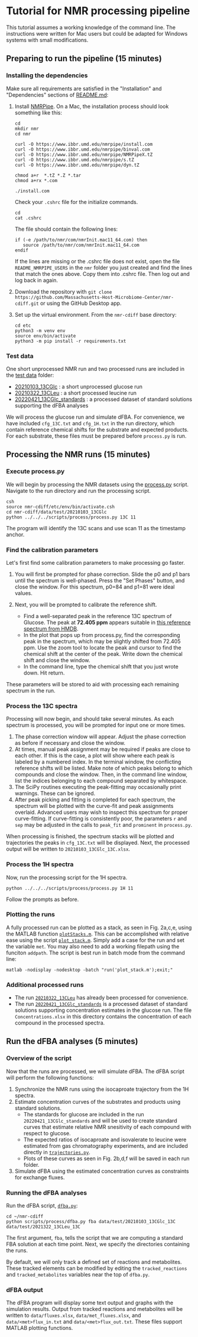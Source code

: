 # Tutorial for NMR processing pipeline
This tutorial assumes a working knowledge of the command line. The instructions were written for Mac users but could be adapted for Windows systems with small modifications.  

## Preparing to run the pipeline (15 minutes)

### Installing the dependencies

Make sure all requirements are satisfied in the "Installation" and "Dependencies" sections of [README.md](README.md): 
1. Install [NMRPipe](https://www.ibbr.umd.edu/nmrpipe/install.html). On a Mac, the installation process should look something like this:
    ```
    cd
    mkdir nmr
    cd nmr

    curl -O https://www.ibbr.umd.edu/nmrpipe/install.com
    curl -O https://www.ibbr.umd.edu/nmrpipe/binval.com
    curl -O https://www.ibbr.umd.edu/nmrpipe/NMRPipeX.tZ
    curl -O https://www.ibbr.umd.edu/nmrpipe/s.tZ
    curl -O https://www.ibbr.umd.edu/nmrpipe/dyn.tZ

    chmod a+r  *.tZ *.Z *.tar
    chmod a+rx *.com

    ./install.com
    ```
    Check your `.cshrc` file for the initialize commands.
    ```
    cd
    cat .cshrc
    ```
      The file should contain the following lines:
    ```
    if (-e /path/to/nmr/com/nmrInit.mac11_64.com) then
       source /path/to/nmr/com/nmrInit.mac11_64.com
    endif
    ```
    If the lines are missing or the .cshrc file does not exist, open the file `README_NMRPIPE_USERS` in the `nmr` folder you just created and find the lines that match the ones above. Copy them into .cshrc file. Then log out and log back in again.  

2. Download the repository with `git clone https://github.com/Massachusetts-Host-Microbiome-Center/nmr-cdiff.git` or using the GitHub Desktop app.  
3. Set up the virtual environment. From the `nmr-cdiff` base directory:
    ```
    cd etc
    python3 -m venv env
    source env/bin/activate
    python3 -m pip install -r requirements.txt
    ```

### Test data

One short unprocessed NMR run and two processed runs are included in the [test data](data/test) folder:
 - [20210103_13CGlc](data/test/20210103_13CGlc) : a short unprocessed glucose run  
 - [20210322_13CLeu](data/test/20210322_13CLeu) : a short processed leucine run  
 - [20220421_13CGlc_standards](data/test/20220421_13CGlc_standards) : a processed dataset of standard solutions supporting the dFBA analyses

We will process the glucose run and simulate dFBA. For convenience, we have included `cfg_13C.txt` and `cfg_1H.txt` in the run directory, which contain reference chemical shifts for the substrate and expected products. For each substrate, these files must be prepared before `process.py` is run.

## Processing the NMR runs (15 minutes)
### Execute process.py
We will begin by processing the NMR datasets using the [process.py](scripts/process/process.py) script. Navigate to the run directory and run the processing script.  
```
csh
source nmr-cdiff/etc/env/bin/activate.csh 
cd nmr-cdiff/data/test/20210103_13CGlc
python ../../../scripts/process/process.py 13C 11
```
The program will identify the 13C scans and use scan 11 as the timestamp anchor.

### Find the calibration parameters
Let's first find some calibration parameters to make processing go faster. 

1. You will first be prompted for phase correction. Slide the p0 and p1 bars until the spectrum is well-phased. Press the "Set Phases" button, and close the window. For this spectrum, p0=84 and p1=81 were ideal values.  

2. Next, you will be prompted to calibrate the reference shift.
    - Find a well-separated peak in the reference 13C spectrum of Glucose. The peak at **72.405 ppm** appears suitable in [this reference spectrum from HMDB](https://hmdb.ca/spectra/nmr_one_d/166522).
    - In the plot that pops up from process.py, find the corresponding peak in the spectrum, which may be slightly shifted from 72.405 ppm. Use the zoom tool to locate the peak and cursor to find the chemical shift at the center of the peak. Write down the chemical shift and close the window.
    - In the command line, type the chemical shift that you just wrote down. Hit return.

These parameters will be stored to aid with processing each remaining spectrum in the run.

### Process the 13C spectra
Processing will now begin, and should take several minutes. As each spectrum is processed, you will be prompted for input one or more times.  

1. The phase correction window will appear. Adjust the phase correction as before if necessary and close the window.  
2. At times, manual peak assignment may be required if peaks are close to each other. If this is the case, a plot will show where each peak is labeled by a numbered index. In the terminal window, the conflicting reference shifts will be listed. Make note of which peaks belong to which compounds and close the window. Then, in the command line window, list the indices belonging to each compound separated by whitespace.  
3. The SciPy routines executing the peak-fitting may occasionally print warnings. These can be ignored.  
4. After peak picking and fitting is completed for each spectrum, the spectrum will be plotted with the curve-fit and peak assignments overlaid. Advanced users may wish to inspect this spectrum for proper curve-fitting. If curve-fitting is consistently poor, the parameters `r` and `sep` may be adjusted in the calls to `peak_fit` and `prominent` in `process.py`.  

When processing is finished, the spectrum stacks will be plotted and trajectories the peaks in `cfg_13C.txt` will be displayed. Next, the processed output will be written to `20210103_13CGlc_13C.xlsx`.

### Process the 1H spectra
Now, run the processing script for the 1H spectra.
```
python ../../../scripts/process/process.py 1H 11
```
Follow the prompts as before.

### Plotting the runs
A fully processed run can be plotted as a stack, as seen in Fig. 2a,c,e, using the MATLAB function [`plotStacks.m`](scripts/MATLAB/plotStack.m). This can be accomplished with relative ease using the script [`plot_stack.m`](scripts/MATLAB/call/plot_stack.m). Simply add a case for the run and set the variable `met`. You may also need to add a working filepath using the funciton `addpath`. The script is best run in batch mode from the command line:
```
matlab -nodisplay -nodesktop -batch "run('plot_stack.m');exit;"
```

### Additional processed runs
- The run [`20210322_13CLeu`]('data/test/20210322_13CLeu') has already been processed for convenience.  
- The run [`20220421_13CGlc_standards`]('data/test/20220421_13CGlc_standards') is a processed dataset of standard solutions supporting concentration estimates in the glucose run. The file `Concentrations.xlsx` in this directory contains the concentration of each compound in the processed spectra.

## Run the dFBA analyses (5 minutes)
### Overview of the script
Now that the runs are processed, we will simulate dFBA. The dFBA script will perform the following functions:  
1. Synchronize the NMR runs using the isocaproate trajectory from the 1H spectra.
2. Estimate concentration curves of the substrates and products using standard solutions.
    - The standards for glucose are included in the run `20220421_13CGlc_standards` and will be used to create standard curves that estimate relative NMR snesitivity of each compound with respect to glucose.
    - The expected ratios of isocaproate and isovalerate to leucine were estimated from gas chromatography experiments, and are included directly in  [`trajectories.py`](scripts/process/trajectories.py).
    - Plots of these curves as seen in Fig. 2b,d,f will be saved in each run folder.
3. Simulate dFBA using the estimated concentration curves as constraints for exchange fluxes.  

### Running the dFBA analyses
Run the dFBA script, [`dfba.py`](scripts/process/dfba.py):
```
cd ~/nmr-cdiff
python scripts/process/dfba.py fba data/test/20210103_13CGlc_13C data/test/2021322_13CLeu_13C
```
The first argument, `fba`, tells the script that we are computing a standard FBA solution at each time point. Next, we specify the directories containing the runs.

By default, we will only track a defined set of reactions and metabolites. These tracked elements can be modified by editing the `tracked_reactions` and `tracked_metabolites` variables near the top of `dfba.py`.

### dFBA output
The dFBA program will display some text output and graphs with the simulation results. Output from tracked reactions and metabolites will be written to `data/fluxes.xlsx`, `data/met_fluxes.xlsx`, and `data/<met>flux_in.txt` and `data/<met>flux_out.txt`. These files support MATLAB plotting functions.
